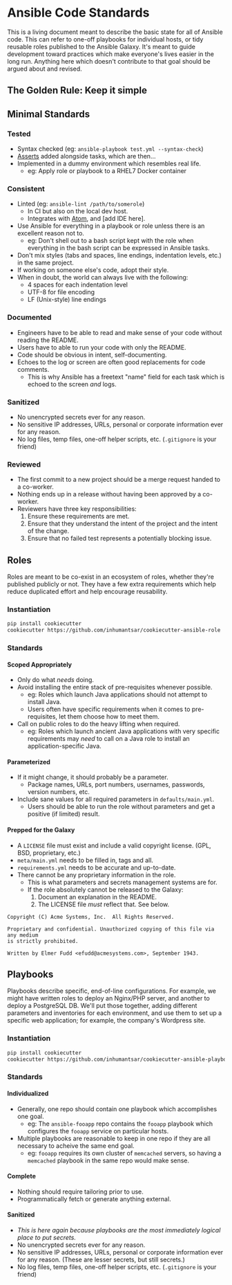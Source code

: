 # Ansible Code Standards

This is a living document meant to describe the basic state for all of Ansible code. This can refer to one-off playbooks for individual hosts, or tidy reusable roles published to the Ansible Galaxy. It's meant to guide development toward practices which make everyone's lives easier in the long run. Anything here which doesn't contribute to that goal should be argued about and revised.

## The Golden Rule: Keep it simple

## Minimal Standards

### Tested
  * Syntax checked (eg: `ansible-playbook test.yml --syntax-check`)
  * [Asserts](http://docs.ansible.com/ansible/assert_module.html) added alongside tasks, which are then...
  * Implemented in a dummy environment which resembles real life.
    * eg: Apply role or playbook to a RHEL7 Docker container

### Consistent
  * Linted (eg: `ansible-lint /path/to/somerole`)
    * In CI but also on the local dev host.
    * Integrates with [Atom](https://atom.io/packages/linter-ansible-linting), and [add IDE here].
  * Use Ansible for everything in a playbook or role unless there is an excellent reason not to.
    * eg: Don't shell out to a bash script kept with the role when everything in the bash script can be expressed in Ansible tasks.
  * Don't mix styles (tabs and spaces, line endings, indentation levels, etc.) in the same project.
  * If working on someone else's code, adopt their style.
  * When in doubt, the world can always live with the following:
    * 4 spaces for each indentation level
    * UTF-8 for file encoding
    * LF (Unix-style) line endings

### Documented
  * Engineers have to be able to read and make sense of your code without reading the README.
  * Users have to able to run your code with only the README.
  * Code should be obvious in intent, self-documenting.
  * Echoes to the log or screen are often good replacements for code comments.
    * This is why Ansible has a freetext "name" field for each task which is echoed to the screen *and* logs.

### Sanitized
  * No unencrypted secrets ever for any reason.
  * No sensitive IP addresses, URLs, personal or corporate information ever for any reason.
  * No log files, temp files, one-off helper scripts, etc. (`.gitignore` is your friend)

### Reviewed
  * The first commit to a new project should be a merge request handed to a co-worker.
  * Nothing ends up in a release without having been approved by a co-worker.
  * Reviewers have three key responsibilities:
    1. Ensure these requirements are met.
    2. Ensure that they understand the intent of the project and the intent of the change.
    3. Ensure that no failed test represents a potentially blocking issue.

## Roles

Roles are meant to be co-exist in an ecosystem of roles, whether they're published publicly or not. They have a few extra requirements which help reduce duplicated effort and help encourage reusability.

### Instantiation

```bash
pip install cookiecutter
cookiecutter https://github.com/inhumantsar/cookiecutter-ansible-role
```

### Standards
#### Scoped Appropriately
  * Only do what *needs* doing.
  * Avoid installing the entire stack of pre-requisites whenever possible.
    * eg: Roles which launch Java applications should not attempt to install Java.
    * Users often have specific requirements when it comes to pre-requisites, let them choose how to meet them.
  * Call on public roles to do the heavy lifting when required.
    * eg: Roles which launch ancient Java applications with very specific requirements may *need* to call on a Java role to install an application-specific Java.

#### Parameterized
  * If it might change, it should probably be a parameter.
    * Package names, URLs, port numbers, usernames, passwords, version numbers, etc.
  * Include sane values for all required parameters in `defaults/main.yml`.
    * Users should be able to run the role without parameters and get a positive (if limited) result.

#### Prepped for the Galaxy
  * A `LICENSE` file must exist and include a valid copyright license. (GPL, BSD, proprietary, etc.)
  * `meta/main.yml` needs to be filled in, tags and all.
  * `requirements.yml` needs to be accurate and up-to-date.
  * There cannot be any proprietary information in the role.
    * This is what parameters and secrets management systems are for.
    * If the role absolutely cannot be released to the Galaxy:
      1. Document an explanation in the README.
      2. The LICENSE file *must* reflect that. See below.

```
Copyright (C) Acme Systems, Inc.  All Rights Reserved.

Proprietary and confidential. Unauthorized copying of this file via any medium
is strictly prohibited.

Written by Elmer Fudd <efudd@acmesystems.com>, September 1943.
```

## Playbooks

Playbooks describe specific, end-of-line configurations. For example, we might have
written roles to deploy an Nginx/PHP server, and another to deploy a PostgreSQL DB.
We'll put those together, adding different parameters and inventories for each environment, and
use them to set up a specific web application; for example, the company's Wordpress site.

### Instantiation

```bash
pip install cookiecutter
cookiecutter https://github.com/inhumantsar/cookiecutter-ansible-playbook
```

### Standards
#### Individualized
  * Generally, one repo should contain one playbook which accomplishes one goal.
    * eg: The `ansible-fooapp` repo contains the `fooapp` playbook which configures the `fooapp` service on particular hosts.
  * Multiple playbooks are reasonable to keep in one repo if they are all necessary to acheive the
same end goal.
    * eg: `fooapp` requires its own cluster of `memcached` servers, so having a `memcached` playbook in the same repo would make sense.

#### Complete
  * Nothing should require tailoring prior to use.
  * Programmatically fetch or generate anything external.

#### Sanitized
  * _This is here again because playbooks are the most immediately logical place to put secrets._
  * No unencrypted secrets ever for any reason.
  * No sensitive IP addresses, URLs, personal or corporate information ever for any reason. (These are lesser secrets, but still secrets.)
  * No log files, temp files, one-off helper scripts, etc. (`.gitignore` is your friend)
